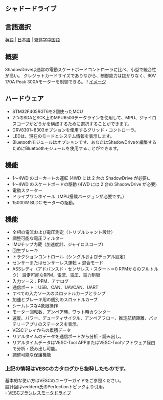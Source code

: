 ## シャドードライブ 
## 言語選択
[英語](https://github.com/Knockoi/Shadow-ESC/blob/main/README.md) | [日本語](https://github.com/Knockoi/Shadow-ESC/edit/main/README-JP.md) | [繁体字中国語](\https://github.com/Knockoi/Shadow-ESC/blob/main/README-TC.md) 
  
## 概要  
ShadowDriveは通常の電動スケートボードコントローラに比べ、小型で統合性が高い。 クレジットカードサイズでありながら、制御能力は抜かりなく、60V 170A Peak 300Aモーターを制御できる。
  ! [イメージ]()
  
## ハードウェア  
- STM32F405RGT6を2個使ったMCU
- 2つのSDAとSCK上のMPU6500データラインを使用して、MPU、ジャイロスコープかどうかを構成するために選択することができます。
- DRV8301~8303オプションを使用するグリッド・コントローラ。
- LEDは、現在のモードとシステム情報を表示します。
- Bluetoothモジュールはオプションです、あなたはShadowDriveを編集するためにBluetoothモジュールを使用することができます。

## 機能  
- 1～4WD のゴーカートの運転 (4WD には 2 台の ShadowDrive が必要)。
- 1～4WD のスケートボードの駆動 (4WD には 2 台の ShadowDrive が必要)
- 電動スクーター
- ドライブワンホイール（MPU搭載バージョンが必要です。）
- 15000W BLDC モーターの駆動。
  
## 機能
- 全相の電流および電圧測定（トリプルシャント設計）
- 調整可能な電圧フィルター
- IMUチップ内蔵（加速度計、ジャイロスコープ）
- 回生ブレーキ
- トラクションコントロール（シングルおよびデュアル設定）
- センサーまたはセンサーレス運転 + 混合モード
- ASSレディ（アドバンスド・センサレス・スタート＝0 RPMからのフルトルク）
設定可能なRPM、電流、電圧、電力制限
- 入力ソース：PPM、アナログ
- 通信ポート：USB、CAN、UAVCAN、UART
- すべての入力ソースのスロットルカーブとランプ
- 加速とブレーキ用の個別のスロットルカーブ
- シームレスな4象限操作
- モーター回転数、アンペア時、ワット時カウンター
- 速度、パワー、デューティサイクル、アンペアフロー、推定航続距離、バッテリーアプリのステータスを表示。
- VESCアレイからの累積データ
- リアルタイムのデータを通信ポートから分析・読み出し。
- リアルタイムデータはVESC-Tool APPまたはVESC-Toolソフトウェア経由で分析・読み出し可能。
- 調整可能な保護機能
### 上記の情報はVESCのカタログから抜粋したものです。

  基本的な使い方はVESCのユーザーガイドをご参照ください。   
  設計図はvedderb氏のPerfectionトピックより引用。   
     -  [VESCブラシレスモータドライブ](https://github.com/vedderb/bldc)


